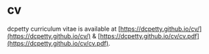 # cv

dcpetty curriculum vitae is available at [https://dcpetty.github.io/cv/](https://dcpetty.github.io/cv/) &amp; [https://dcpetty.github.io/cv/cv.pdf](https://dcpetty.github.io/cv/cv.pdf).
